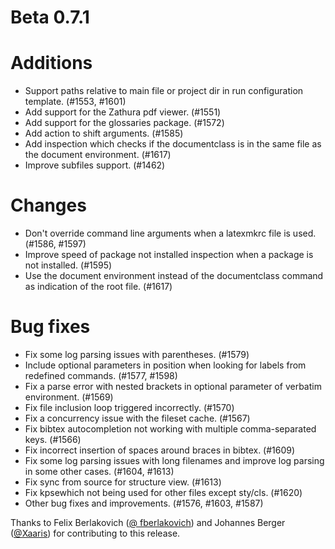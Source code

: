 # Beta 0.7.1

# Additions
* Support paths relative to main file or project dir in run configuration template. (#1553, #1601)
* Add support for the Zathura pdf viewer. (#1551)
* Add support for the glossaries package. (#1572)
* Add action to shift arguments. (#1585)
* Add inspection which checks if the documentclass is in the same file as the document environment. (#1617)
* Improve subfiles support. (#1462)

# Changes
* Don't override command line arguments when a latexmkrc file is used. (#1586, #1597)
* Improve speed of package not installed inspection when a package is not installed. (#1595)
* Use the document environment instead of the documentclass command as indication of the root file. (#1617)

# Bug fixes
* Fix some log parsing issues with parentheses. (#1579)
* Include optional parameters in position when looking for labels from redefined commands. (#1577, #1598)
* Fix a parse error with nested brackets in optional parameter of verbatim environment. (#1569)
* Fix file inclusion loop triggered incorrectly. (#1570)
* Fix a concurrency issue with the fileset cache. (#1567)
* Fix bibtex autocompletion not working with multiple comma-separated keys. (#1566)
* Fix incorrect insertion of spaces around braces in bibtex. (#1609)
* Fix some log parsing issues with long filenames and improve log parsing in some other cases. (#1604, #1613)
* Fix sync from source for structure view. (#1613)
* Fix kpsewhich not being used for other files except sty/cls. (#1620)
* Other bug fixes and improvements. (#1576, #1603, #1587)

Thanks to Felix Berlakovich ([@
fberlakovich](https://github.com/fberlakovich)) and Johannes Berger ([@Xaaris](https://github.com/xaaris)) for contributing to this release.
